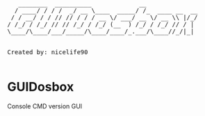 ﻿<pre>
   ________  __________             __              
  / ____/ / / /  _/ __ \____  _____/ /_  ____ __  __
 / / __/ / / // // / / / __ \/ ___/ __ \/ __ \\ |/_/
/ /_/ / /_/ // // /_/ / /_/ (__  ) /_/ / /_/ // / | 
\____/\____/___/_____/\____/____/_.___/\____//_/|_|

                                                     
Created by: nicelife90       
                                     
</pre>


GUIDosbox
=========

Console CMD version GUI


